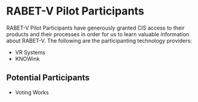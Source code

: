 # RABET-V Pilot Participants

RABET-V Pilot Participants have generously granted CIS access to their products and their processes in order for us to learn valuable information about RABET-V. The following are the participanting technology providers:
* VR Systems
* KNOWink

## Potential Participants
* Voting Works

